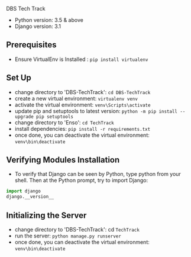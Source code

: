 DBS Tech Track

- Python version: 3.5 & above
- Django version: 3.1

## Prerequisites
- Ensure VirtualEnv is Installed : `pip install virtualenv`

## Set Up
- change directory to 'DBS-TechTrack': `cd DBS-TechTrack`
- create a new virtual environment: `virtualenv venv`
- activate the virtual environment: `venv\Scripts\activate`
- update pip and setuptools to latest version: `python -m pip install --upgrade pip setuptools`
- change directory to 'Enso': `cd TechTrack`
- install dependencies: `pip install -r requirements.txt`
- once done, you can deactivate the virtual environment: `venv\bin\deactivate`

## Verifying Modules Installation
- To verify that Django can be seen by Python, type python from your shell. Then at the Python prompt, try to import Django:
```python
import django
django.__version__
```

## Initializing the Server
- change directory to 'DBS-TechTrack': cd `TechTrack`
- run the server: `python manage.py runserver`
- once done, you can deactivate the virtual environment: `venv\bin\deactivate`

